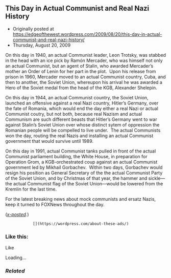 ## This Day in Actual Communist and Real Nazi History

 * Originally posted at https://edgeofthewest.wordpress.com/2009/08/20/this-day-in-actual-communist-and-real-nazi-history/
 * Thursday, August 20, 2009

On this day in 1940, an actual Communist leader, Leon Trotsky, was stabbed in the head with an ice pick by Ramón Mercader, who was himself not only an actual Communist, but an agent of Stalin, who awarded Mercader’s mother an Order of Lenin for her part in the plot.  Upon his release from prison in 1960, Mercader moved to an actual Communist country, Cuba, and then to another, the Soviet Union, whereupon his arrival he was awarded a Hero of the Soviet medal from the head of the KGB, Alexander Shelepin.

On this day in 1944, an actual Communist country, the Soviet Union, launched an offensive against a real Nazi country, Hitler’s Germany, over the fate of Romania, which would end the day either a real Nazi or actual Communist coutry, but not both, because real Nazism and actual Communism are such different beasts that Hitler’s Germany went to war against Stalin’s Soviet Union over whose distinct sytem of oppression the Romanian people will be compelled to live under.  The actual Communists won the day, routing the real Nazis and installing an actual Communist government that would survive until 1989.

On this day in 1991, actual Communist tanks pulled in front of the actual Communist parliament building, the White House, in preparation for Operation Grom, a KGB-orchestrated coup against an actual Communist government led by Mikhail Gorbachev.  Within two days, Gorbachev would resign his position as General Secretary of the the actual Communist Party of the Soviet Union, and by Christmas of that year, the hammer and sickle—the actual Communist flag of the Soviet Union—would be lowered from the Kremlin for the last time.

For the latest breaking news about mock communists and ersatz Nazis, keep it turned to FOXNews throughout the day.

(_[x-posted](http://acephalous.typepad.com/acephalous/2009/08/this-day-in-actual-communist-and-real-nazi-history.html)._)

		

			

				[](https://wordpress.com/about-these-ads/)
				

					
				

			

		

### Like this:

Like

 
Loading...

[]()

### _Related_

